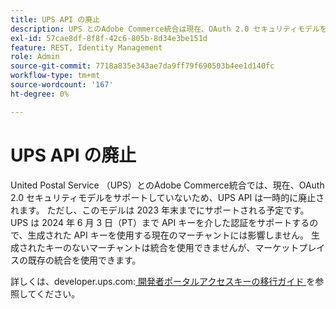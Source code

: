 ```yaml
---
title: UPS API の廃止
description: UPS とのAdobe Commerce統合は現在、OAuth 2.0 セキュリティモデルをサポートしていないため、UPS API は一時的に廃止されます。 ただし、このモデルは今年末までにサポートされる予定です。 UPS は 2024 年 6 月 3 日（PT）まで API キーを介した認証をサポートするので、生成された API キーを使用する現在のマーチャントには影響しません。 生成されたキーのないマーチャントは統合を使用できませんが、マーケットプレイスの既存の統合を使用できます。
exl-id: 57cae8df-8f8f-42c6-805b-8d34e3be151d
feature: REST, Identity Management
role: Admin
source-git-commit: 7718a835e343ae7da9ff79f690503b4ee1d140fc
workflow-type: tm+mt
source-wordcount: '167'
ht-degree: 0%

---
```


# UPS API の廃止

United Postal Service （UPS）とのAdobe Commerce統合では、現在、OAuth 2.0 セキュリティモデルをサポートしていないため、UPS API は一時的に廃止されます。 ただし、このモデルは 2023 年末までにサポートされる予定です。 UPS は 2024 年 6 月 3 日（PT）まで API キーを介した認証をサポートするので、生成された API キーを使用する現在のマーチャントには影響しません。 生成されたキーのないマーチャントは統合を使用できませんが、マーケットプレイスの既存の統合を使用できます。

詳しくは、developer.ups.com:[ 開発者ポータルアクセスキーの移行ガイド ](https://developer.ups.com/oauth-developer-guide?loc=en_US&amp;sp_rid=NTA5MzQ1OTE2NjEyS0&amp;sp_mid=72989914) を参照してください。
